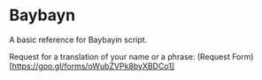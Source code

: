 # Baybayn
A basic reference for Baybayin script.

Request for a translation of your name or a phrase: (Request Form)[https://goo.gl/forms/oWubZVPk8byXBDCo1]
